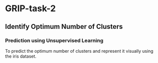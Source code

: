 # GRIP-task-2

## Identify Optimum Number of Clusters

### Prediction using Unsupervised Learning

To predict the optimum number of clusters and represent it visually using the iris dataset.

